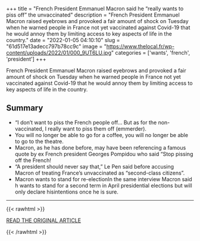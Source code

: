 +++
title = "French President Emmanuel Macron said he “really wants to piss off” the unvaccinated"
description = "French President Emmanuel Macron raised eyebrows and provoked a fair amount of shock on Tuesday when he warned people in France not yet vaccinated against Covid-19 that he would annoy them by limiting access to key aspects of life in the country."
date = "2022-01-05 04:10:10"
slug = "61d517e13adecc797b78cc9c"
image = "https://www.thelocal.fr/wp-content/uploads/2022/01/000_9UT6LU.jpg"
categories = ['wants', 'french', 'president']
+++

French President Emmanuel Macron raised eyebrows and provoked a fair amount of shock on Tuesday when he warned people in France not yet vaccinated against Covid-19 that he would annoy them by limiting access to key aspects of life in the country.

## Summary

- “I don’t want to piss the French people off… But as for the non-vaccinated, I really want to piss them off (emmerder).
- You will no longer be able to go for a coffee, you will no longer be able to go to the theatre.
- Macron, as he has done before, may have been referencing a famous quote by ex French president Georges Pompidou who said “Stop pissing off the French!
- “A president should never say that,” Le Pen said before accusing Macron of treating France’s unvaccinated as “second-class citizens”.
- Macron wants to stand for re-electionIn the same interview Macron said h wants to stand for a second term in April presidential elections but will only declare hisintentions once he is sure.

---

{{< rawhtml >}}
  <p class="article-category">
    <a target="_blank" href="https://www.thelocal.fr/20220104/macron-causes-stir-as-he-vows-to-pss-off-frances-unvaccinated/">READ THE ORIGINAL ARTICLE</a>
  </p>
{{< /rawhtml >}}
